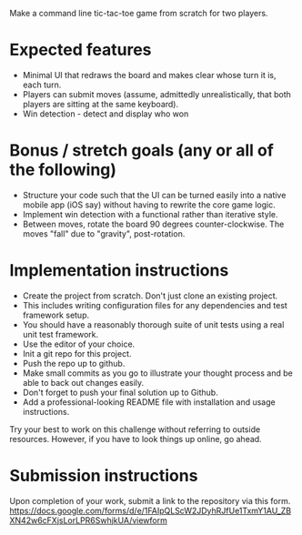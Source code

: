 Make a command line tic-tac-toe game from scratch for two players.

# Expected features

* Minimal UI that redraws the board and makes clear whose turn it is, each turn.
* Players can submit moves (assume, admittedly unrealistically, that both players are sitting at the same keyboard).
* Win detection - detect and display who won

# Bonus / stretch goals (any or all of the following)

* Structure your code such that the UI can be turned easily into a native mobile app (iOS say) without having to rewrite the core game logic.
* Implement win detection with a functional rather than iterative style.
* Between moves, rotate the board 90 degrees counter-clockwise. The moves "fall" due to "gravity", post-rotation.

# Implementation instructions

* Create the project from scratch. Don't just clone an existing project.
* This includes writing configuration files for any dependencies and test framework setup.
* You should have a reasonably thorough suite of unit tests using a real unit test framework.
* Use the editor of your choice.
* Init a git repo for this project.
* Push the repo up to github.
* Make small commits as you go to illustrate your thought process and be able to back out changes easily.
* Don't forget to push your final solution up to Github.
* Add a professional-looking README file with installation and usage instructions.

Try your best to work on this challenge without referring to outside resources. However, if you have to look things up online, go ahead.

# Submission instructions

Upon completion of your work, submit a link to the repository via this form.
https://docs.google.com/forms/d/e/1FAIpQLScW2JDyhRJfUe1TxmY1AU_ZBXN42w6cFXjsLorLPR6SwhjkUA/viewform
